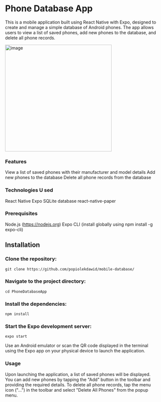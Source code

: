 # Phone Database App
This is a mobile application built using React Native with Expo, designed to create and manage a simple database of Android phones. The app allows users to view a list of saved phones, add new phones to the database, and delete all phone records.

<img width="348" alt="image" src="https://github.com/popiolekdawid/mobile-database/assets/112573508/ee7e7159-594f-4277-9582-343cb334686c">

### Features
View a list of saved phones with their manufacturer and model details
Add new phones to the database
Delete all phone records from the database

### Technologies U sed
React Native
Expo
SQLite database
react-native-paper

### Prerequisites
Node.js (https://nodejs.org)
Expo CLI (install globally using npm install -g expo-cli)

## Installation

### Clone the repository:
```git clone https://github.com/popiolekdawid/mobile-database/```

### Navigate to the project directory:
```cd PhoneDatabaseApp```

### Install the dependencies:
```npm install```

### Start the Expo development server:
```expo start```

Use an Android emulator or scan the QR code displayed in the terminal using the Expo app on your physical device to launch the application.

### Usage
Upon launching the application, a list of saved phones will be displayed. You can add new phones by tapping the "Add" button in the toolbar and providing the required details. To delete all phone records, tap the menu icon ("...") in the toolbar and select "Delete All Phones" from the popup menu.
